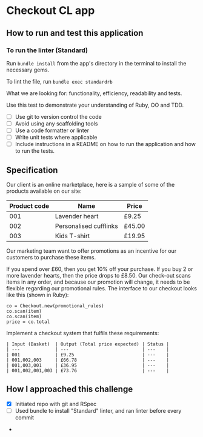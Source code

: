 # Checkout CL app


## How to run and test this application 

### To run the linter (Standard)

Run `bundle install` from the app's directory in the terminal to install the necessary gems.

To lint the file, run `bundle exec standardrb`

What we are looking for: functionality, efficiency, readability and tests.

Use this test to demonstrate your understanding of Ruby, OO and TDD.

- [ ] Use git to version control the code
- [ ] Avoid using any scaffolding tools
- [ ] Use a code formatter or linter
- [ ] Write unit tests where applicable
- [ ] Include instructions in a README on how to run the application and how to run the tests. 

## Specification

Our client is an online marketplace, here is a sample of some of the products available on our site:

| Product code | Name                    | Price |
| ---          | ---                     | ---     |
| 001          | Lavender heart          | £9.25   |
| 002          | Personalised cufflinks  | £45.00  |
| 003          | Kids T-shirt            | £19.95  |


Our marketing team want to offer promotions as an incentive for our customers to purchase these items.

If you spend over £60, then you get 10% off your purchase.
If you buy 2 or more lavender hearts, then the price drops to £8.50.
Our check-out scans items in any order, and because our promotion will change, 
  it needs to be flexible regarding our promotional rules.
The interface to our checkout looks like this (shown in Ruby):

```
co = Checkout.new(promotional_rules)
co.scan(item)
co.scan(item)
price = co.total
```
Implement a checkout system that fulfils these requirements:

```
| Input (Basket)  | Output (Total price expected) | Status |
| ---             | ---                           | ---    |
| 001             | £9.25                         | ---    | 
| 001,002,003     | £66.78                        | ---    | 
| 001,003,001     | £36.95                        | ---    |
| 001,002,001,003 | £73.76                        | ---    | 
```


## How I approached this challenge

- [x] Initiated repo with git and RSpec 
- [ ] Used bundle to install "Standard" linter, and ran linter before every commit
- 
